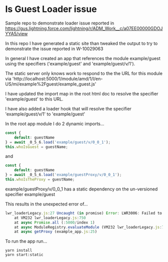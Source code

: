 # Is Guest Loader issue

Sample repo to demonstrate loader issue reported in https://gus.lightning.force.com/lightning/r/ADM_Work__c/a07EE00000GDOJYYA5/view

In this repo I have generated a static site than tweaked the output to try to demonstrate the issue reported in W-10029063

In general I have created an app that references the module example/guest using the specifiers ('example/guest' and 'example/guest/v/1').

The static server only knows work to respond to the the URL for this module via 'http://localhost:5000/1/module/amd/1/l/en-US/mi/example%2Fguest/example_guest.js'

I have updated the import map in the root html doc to resolve the specifier 'example/guest' to this URL.

I have also added a loader hook that will resolve the specifier 'example/guest/v/1' to 'example/guest'

In the root app module I do 2 dynamic imports...

```javascript
const {
    default: guestName
} = await _0_5_6.load('example/guest/v/0_0_1');
this.whoIsGuest = guestName;
```

and

```javascript
const {
    default: guestName
} = await _0_5_6.load('example/guestProxy/v/0_0_1');
this.whoIsTheProxy = guestName;
```

example/guestProxy/v/0_0_1 has a static dependency on the un-versioned specifier example/guest

This results in the unexpected error of...

``` javascript
lwr_loaderLegacy.js:27 Uncaught (in promise) Error: LWR3006: Failed to load dependency: example/guest
    at VM232 lwr_loaderLegacy.js:750
    at async Promise.all (:5000/index 1)
    at async ModuleRegistry.evaluateModule (VM232 lwr_loaderLegacy.js:741)
    at async getProxy (example_app.js:25)
```

To run the app run...

``` shell
yarn install
yarn start:static
```


